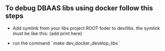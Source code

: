 ## To debug DBAAS libs using docker follow this steps

 - Add symlink from your libs project ROOT foder to dev/libs. the symlink must be like this:
(add print here)

- run the command ˜make dev_docker_develop_libs˜
